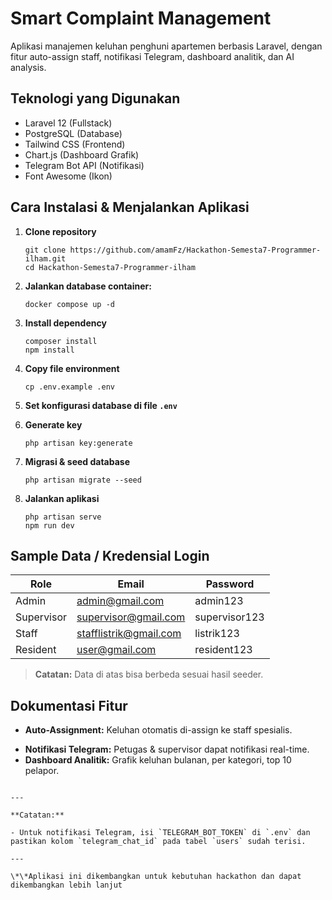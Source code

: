 # Smart Complaint Management

Aplikasi manajemen keluhan penghuni apartemen berbasis Laravel, dengan fitur auto-assign staff, notifikasi Telegram, dashboard analitik, dan AI analysis.

## Teknologi yang Digunakan

- Laravel 12 (Fullstack)
- PostgreSQL (Database)
- Tailwind CSS (Frontend)
- Chart.js (Dashboard Grafik)
- Telegram Bot API (Notifikasi)
- Font Awesome (Ikon)

## Cara Instalasi & Menjalankan Aplikasi

1. **Clone repository**

   ```
   git clone https://github.com/amamFz/Hackathon-Semesta7-Programmer-ilham.git
   cd Hackathon-Semesta7-Programmer-ilham
   ```

2. **Jalankan database container:**

   ```
   docker compose up -d
   ```

3. **Install dependency**

   ```
   composer install
   npm install
   ```

4. **Copy file environment**

   ```
   cp .env.example .env
   ```

5. **Set konfigurasi database di file `.env`**

6. **Generate key**

   ```
   php artisan key:generate
   ```

7. **Migrasi & seed database**

   ```
   php artisan migrate --seed
   ```

8. **Jalankan aplikasi**
   ```
   php artisan serve
   npm run dev
   ```

## Sample Data / Kredensial Login

| Role       | Email                  | Password      |
| ---------- | ---------------------- | ------------- |
| Admin      | admin@gmail.com        | admin123      |
| Supervisor | supervisor@gmail.com   | supervisor123 |
| Staff      | stafflistrik@gmail.com | listrik123    |
| Resident   | user@gmail.com         | resident123   |

> **Catatan:** Data di atas bisa berbeda sesuai hasil seeder.

## Dokumentasi Fitur

- **Auto-Assignment:** Keluhan otomatis di-assign ke staff spesialis.
<!-- - **Re-Assignment:** Keluhan yang tidak direspons 2 jam otomatis ke supervisor. -->
- **Notifikasi Telegram:** Petugas & supervisor dapat notifikasi real-time.
- **Dashboard Analitik:** Grafik keluhan bulanan, per kategori, top 10 pelapor.
  <!-- - **PDF Report:** Laporan mingguan dalam format PDF. -->
  <!-- - **AI Analysis:** Analisis pola keluhan & rekomendasi solusi. -->

```

---

**Catatan:**

- Untuk notifikasi Telegram, isi `TELEGRAM_BOT_TOKEN` di `.env` dan pastikan kolom `telegram_chat_id` pada tabel `users` sudah terisi.

---

\*\*Aplikasi ini dikembangkan untuk kebutuhan hackathon dan dapat dikembangkan lebih lanjut
```

